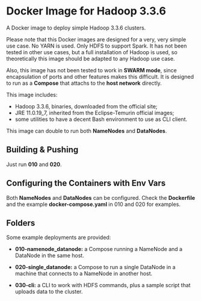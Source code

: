 # Docker Image for Hadoop 3.3.6

A Docker image to deploy simple Hadoop 3.3.6 clusters.

Please note that this Docker images are designed for a very, very simple use case. No YARN is used. Only HDFS to support Spark. It has not been tested in other use cases, but a full installation of Hadoop is used, so theoretically this image should be adapted to any Hadoop use case.

Also, this image has not been tested to work in **SWARM mode**, since encapsulation of ports and other features makes this difficult. It is designed to run as a **Compose** that attachs to the **host network** directly.

This image includes:

- Hadoop 3.3.6, binaries, downloaded from the official site;
- JRE 11.0.19_7, inherited from the Eclipse-Temurin official images;
- some utilities to have a decent Bash environment to use as CLI client.

This image can double to run both **NameNodes** and **DataNodes**.


## Building & Pushing

Just run **010** and **020**.


## Configuring the Containers with Env Vars

Both **NameNodes** and **DataNodes** can be configured. Check the **Dockerfile** and the example **docker-compose.yaml** in 010 and 020 for examples.


## Folders

Some example deployments are provided:

- **010-namenode_datanode:** a Compose running a NameNode and a DataNode in the same host.

- **020-single_datanode:** a Compose to run a single DataNode in a machine that connects to a NameNode in another host.

- **030-cli:** a CLI to work with HDFS commands, plus a sample script that uploads data to the cluster.
